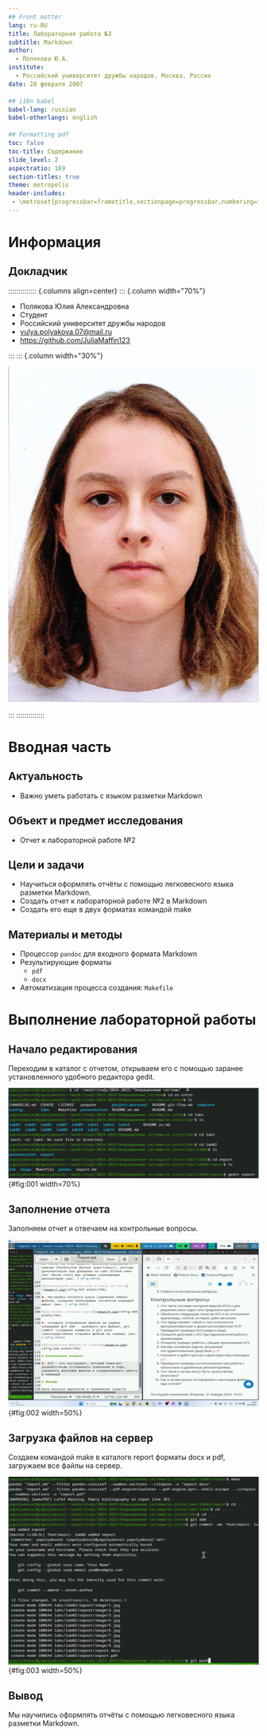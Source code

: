 ```yaml
---
## Front matter
lang: ru-RU
title: Лабораторная работа №3
subtitle: Markdown
author:
  - Полякова Ю.А.
institute:
  - Российский университет дружбы народов, Москва, Россия
date: 28 февраля 2007

## i18n babel
babel-lang: russian
babel-otherlangs: english

## Formatting pdf
toc: false
toc-title: Содержание
slide_level: 2
aspectratio: 169
section-titles: true
theme: metropolis
header-includes:
 - \metroset{progressbar=frametitle,sectionpage=progressbar,numbering=fraction}
---
```


# Информация

## Докладчик

:::::::::::::: {.columns align=center}
::: {.column width="70%"}

  * Полякова Юлия Александровна
  * Студент
  * Российский университет дружбы народов
  * [yulya.polyakova.07@mail.ru](mailto:yulya.polyakova.07@mail.ru)
  * <https://github.com/JuliaMaffin123>

:::
::: {.column width="30%"}

![](./image/polyakova.jpg)

:::
::::::::::::::

# Вводная часть

## Актуальность

- Важно уметь работать с языком разметки Markdown

## Объект и предмет исследования

- Отчет к лабораторной работе №2

## Цели и задачи

- Научиться оформлять отчёты с помощью легковесного языка разметки Markdown.
- Создать отчет к лабораторной работе №2 в Markdown
- Создать его еще в двух форматах командой make

## Материалы и методы

- Процессор `pandoc` для входного формата Markdown
- Результирующие форматы
	- `pdf`
	- `docx`
- Автоматизация процесса создания: `Makefile`

# Выполнение лабораторной работы

## Начало редактирования

Переходим в каталог с отчетом, открываем его с помощью заранее установленного удобного редактора gedit.

![Начало редактирования](image/1.jpg){#fig:001 width=70%}

## Заполнение отчета

Заполняем отчет и отвечаем на контрольные вопросы.

![Заполнение отчета](image/2.jpg){#fig:002 width=50%}

## Загрузка файлов на сервер

Создаем командой make в каталоге report форматы docx и pdf, загружаем все файлы на сервер.

![Загрузка файлов на Git](image/3.jpg){#fig:003 width=50%}

## Вывод

Мы научились оформлять отчёты с помощью легковесного языка разметки Markdown.
